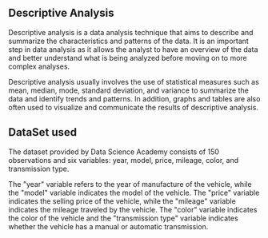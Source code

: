 <!-- [![analise-descritiva.png](https://i.postimg.cc/28j3wJwf/analise-descritiva.png)](https://postimg.cc/Rq8MCgyP)
-->
 
## Descriptive Analysis
Descriptive analysis is a data analysis technique that aims to describe and summarize the characteristics and patterns of the data. It is an important step in data analysis as it allows the analyst to have an overview of the data and better understand what is being analyzed before moving on to more complex analyses.

Descriptive analysis usually involves the use of statistical measures such as mean, median, mode, standard deviation, and variance to summarize the data and identify trends and patterns. In addition, graphs and tables are also often used to visualize and communicate the results of descriptive analysis.

## DataSet used
The dataset provided by Data Science Academy consists of 150 observations and six variables: year, model, price, mileage, color, and transmission type.

The "year" variable refers to the year of manufacture of the vehicle, while the "model" variable indicates the model of the vehicle. The "price" variable indicates the selling price of the vehicle, while the "mileage" variable indicates the mileage traveled by the vehicle. The "color" variable indicates the color of the vehicle and the "transmission type" variable indicates whether the vehicle has a manual or automatic transmission.
